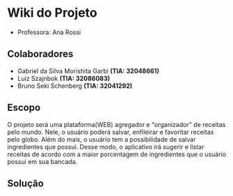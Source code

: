 # Wiki do Projeto

- Professora: Ana Rossi

## Colaboradores

- Gabriel da Silva Morishita Garbi **(TIA: 32048661)**
- Luiz Szajnbok **(TIA: 32086083)**
- Bruno Seki Schenberg **(TIA: 32041292)**

## Escopo

O projeto será uma plataforma(WEB) agregador e "organizador" de receitas pelo mundo. Nele, o usuário poderá salvar, enfileirar e favoritar receitas pelo globo. Além do mais, o usuário tem a possibilidade de salvar ingredientes que possui. Desse modo, o aplicativo irá sugerir e listar receitas de acordo com a maior porcentagem de ingredientes que o usuário possui em sua bancada.

## Solução


